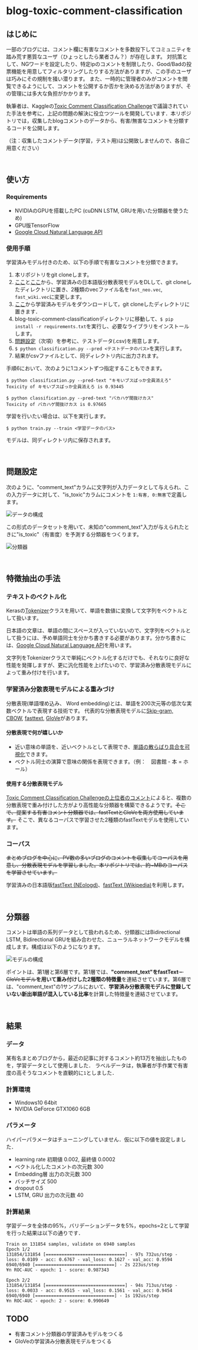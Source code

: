 # blog-toxic-comment-classification

## はじめに

一部のブログには、コメント欄に有害なコメントを多数投下してコミュニティを踏み荒す悪質なユーザ（ひょっとしたら業者さん？）が存在します。
対抗策として、NGワードを設定したり、特定ipのコメントを制限したり、Good/Badの投票機能を用意してフィルタリングしたりする方法がありますが、この手のユーザは巧みにその規制を掻い潜ります。
また、一時的に管理者のみがコメントを閲覧できるようにして、コメントを公開するか否かを決める方法がありますが、その管理には多大な負担がかかります。

執筆者は、Kaggleの[Toxic Comment Classification Challenge](https://www.kaggle.com/c/jigsaw-toxic-comment-classification-challenge)で議論されていた手法を参考に，上記の問題の解決に役立つツールを開発しています．本リポジトリでは，収集したblogコメントのデータから、有害/無害なコメントを分類するコードを公開します。

（注：収集したコメントデータ(学習，テスト用)は公開致しませんので、各自ご用意ください）

<br>

## 使い方
### Requirements

- NVIDIAのGPUを搭載したPC (cuDNN LSTM, GRUを用いた分類器を使うため)
- GPU版TensorFlow
- [Google Cloud Natural Language API](https://cloud.google.com/natural-language/docs/?hl=ja)

### 使用手順

学習済みモデル付きのため、以下の手順で有害なコメントを分類できます。

1. 本リポジトリをgit cloneします。
2. [ここ](https://drive.google.com/open?id=0ByFQ96A4DgSPUm9wVWRLdm5qbmc)と[ここ](https://www.dropbox.com/s/7digqy9ag3b9xeu/ja.tar.gz?dl=0)から、学習済みの日本語版分散表現モデルをDLして、git cloneしたディレクトリに置き、2種類のvecファイル名を`fast_neo.vec`, `fast_wiki.vec`に変更します。
3. [ここ](https://drive.google.com/open?id=1Bsx3y12Fu-afbScXEoYQzA5WKqlibhWG)から学習済みモデルをダウンロードして，git cloneしたディレクトリに置きます．
4. blog-toxic-comment-classificationディレクトリに移動して、`$ pip install -r requirements.txt`を実行し、必要なライブラリをインストールします。
5. [問題設定](https://github.com/ababa893/blog-toxic-comment-classification#%E5%95%8F%E9%A1%8C%E8%A8%AD%E5%AE%9A)（次項）を参考に、テストデータ(.csv)を用意します。
6. `$ python classification.py --pred <テストデータのパス>`を実行します。
7. 結果がcsvファイルとして、同ディレクトリ内に出力されます。

手順6において、次のように1コメントずつ指定することもできます。

```
$ python classification.py --pred-text "キモいブスばっか全員消えろ"
Toxicity of キモいブスばっか全員消えろ is 0.93445

$ python classification.py --pred-text "バカハゲ間抜けカス"
Toxicity of バカハゲ間抜けカス is 0.97665
```

学習を行いたい場合は、以下を実行します。

```$ python train.py --train <学習データのパス>```

モデルは、同ディレクトリ内に保存されます。

<br>

## 問題設定

次のように、"comment_text"カラムに文字列が入力データとして与えられ、この入力データに対して、"is_toxic"カラムにコメントを
`1:有害, 0:無害`で定義します。 


![データの構成](https://github.com/ababa893/blog-toxic-comment-classification/blob/images/data.png?raw=true)


この形式のデータセットを用いて、未知の"comment_text"入力が与えられたときに"is_toxic"（有害度）を予測する分類器をつくります。


![分類器](https://github.com/ababa893/blog-toxic-comment-classification/blob/images/classifier.png?raw=true)


<br>


## 特徴抽出の手法

### テキストのベクトル化

Kerasの[Tokenizer](https://keras.io/ja/preprocessing/text/)クラスを用いて、単語を数値に変換して文字列をベクトルとして扱います。

日本語の文章は、単語の間にスペースが入っていないので、文字列をベクトルとして扱うには、予め単語同士を分かち書きする必要があります。分かち書きには、[Google Cloud Natural Language API](https://cloud.google.com/natural-language/docs/?hl=ja)を用います。

文字列をTokenizerクラスで単純にベクトル化するだけでも、それなりに良好な性能を発揮しますが、更に汎化性能を上げたいので、学習済み分散表現モデルによって重み付けを行います。

### 学習済み分散表現モデルによる重みづけ

分散表現(単語埋め込み、 Word embedding)とは、単語を200次元等の低次な実数ベクトルで表現する技術です。
代表的な分散表現モデルに[Skip-gram, CBOW](https://arxiv.org/abs/1411.2738), [fasttext](https://github.com/facebookresearch/fastText), [GloVe](https://nlp.stanford.edu/projects/glove/)があります。
 
#### 分散表現で何が嬉しいか

 - 近い意味の単語を、近いベクトルとして表現でき、[単語の散らばり具合を可視化](https://sites.google.com/site/iwanamidatascience/_/rsrc/1468857206744/vol2/word-embedding/words.5k.thumbnail.png?height=600&width=600)できます。
 - ベクトル同士の演算で意味の関係を表現できます。（例：　図書館 - 本 = ホール）

#### 使用する分散表現モデル

[Toxic Comment Classification Challengeの上位者のコメント](https://www.kaggle.com/c/jigsaw-toxic-comment-classification-challenge/discussion/52644)によると、複数の分散表現で重み付けした方がより高性能な分類器を構築できるようです。~~そこで、提案する有害コメント分類器では、fastTextとGloVeを両方使用しています。~~
そこで、異なるコーパスで学習させた2種類のfastTextモデルを使用しています。

### コーパス

~~まとめブログを中心に、PV数の多いブログのコメントを収集してコーパスを用意し、分散表現モデルを学習しました。本リポジトリでは、約~MBのコーパスを学習させています。~~

学習済みの日本語版[fastText (NEologd)](https://qiita.com/Hironsan/items/8f7d35f0a36e0f99752c#fasttext)、[fastText (Wikipedia)](https://github.com/Kyubyong/wordvectors#pre-trained-models)を利用します。

<br>

## 分類器

コメントは単語の系列データとして扱われるため、分類器にはBidirectional LSTM, Bidirectional GRUを組み合わせた、ニューラルネットワークモデルを構成します。構成は以下のようになります。

![モデルの構成](https://github.com/ababa893/blog-toxic-comment-classification/blob/images/model_only_ftext.png?raw=true)

ポイントは、第1層と第6層です。第1層では、**"comment_text"をfastText**~~・GloVeモデル~~**を用いて重み付けした2種類の特徴量**を連結させています。第6層では、"comment_text"の1サンプルにおいて、**学習済み分散表現モデルに登録していない新出単語が混入している比率**を計算した特徴量を連結させています。

<br>

## 結果

### データ
某有名まとめブログから，最近の記事に対するコメント約13万を抽出したものを，学習データとして使用しました．
ラベルデータは，執筆者が手作業で有害度の高そうなコメントを直観的に`1`としました．

### 計算環境
- Windows10 64bit
- NVIDIA GeForce GTX1060 6GB

### パラメータ
ハイパーパラメータはチューニングしていません．仮に以下の値を設定しました．
- learning rate 初期値 0.002, 最終値 0.0002
- ベクトル化したコメントの次元数 300
- Embedding層 出力の次元数 300
- バッチサイズ 500
- dropout 0.5
- LSTM, GRU 出力の次元数 40

### 計算結果
学習データを全体の95%，バリデーションデータを5%，epochs=2として学習を行った結果は以下の通りです．

```
Train on 131854 samples, validate on 6940 samples
Epoch 1/2
131854/131854 [==============================] - 97s 732us/step - loss: 0.0109 - acc: 0.6767 - val_loss: 0.1627 - val_acc: 0.9594
6940/6940 [==============================] - 2s 223us/step
¥n ROC-AUC - epoch: 1 - score: 0.987343

Epoch 2/2
131854/131854 [==============================] - 94s 713us/step - loss: 0.0033 - acc: 0.9515 - val_loss: 0.1561 - val_acc: 0.9454
6940/6940 [==============================] - 1s 192us/step
¥n ROC-AUC - epoch: 2 - score: 0.990649
```

## TODO

- 有害コメント分類器の学習済みモデルをつくる 
- GloVeの学習済み分散表現モデルをつくる






